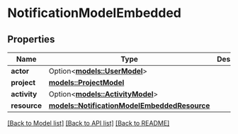 # NotificationModelEmbedded

## Properties

Name | Type | Description | Notes
------------ | ------------- | ------------- | -------------
**actor** | Option<[**models::UserModel**](UserModel.md)> |  | [optional]
**project** | [**models::ProjectModel**](ProjectModel.md) |  | 
**activity** | Option<[**models::ActivityModel**](ActivityModel.md)> |  | [optional]
**resource** | [**models::NotificationModelEmbeddedResource**](NotificationModel__embedded_resource.md) |  | 

[[Back to Model list]](../README.md#documentation-for-models) [[Back to API list]](../README.md#documentation-for-api-endpoints) [[Back to README]](../README.md)


